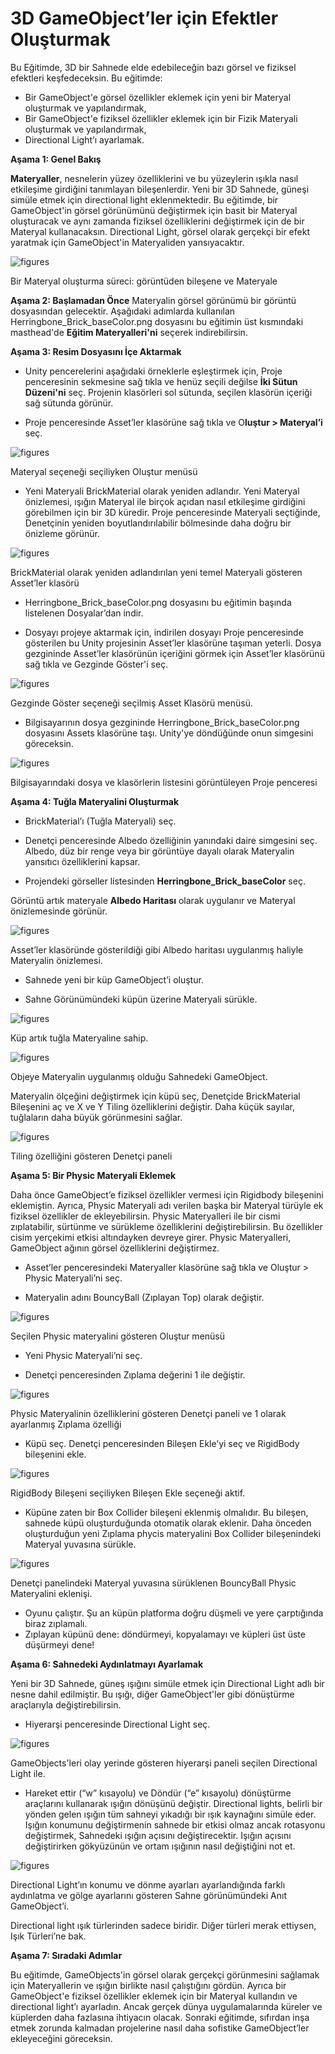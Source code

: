 # 3D GameObject’ler için Efektler Oluşturmak

Bu Eğitimde, 3D bir Sahnede elde edebileceğin bazı görsel ve fiziksel efektleri keşfedeceksin. Bu eğitimde:

- Bir GameObject'e görsel özellikler eklemek için yeni bir Materyal oluşturmak ve yapılandırmak,
- Bir GameObject'e fiziksel özellikler eklemek için bir Fizik Materyali oluşturmak ve yapılandırmak,
- Directional Light’ı ayarlamak.

**Aşama 1: Genel Bakış**

**Materyaller**, nesnelerin yüzey özelliklerini ve bu yüzeylerin ışıkla nasıl etkileşime girdiğini tanımlayan bileşenlerdir. Yeni bir 3D Sahnede, güneşi simüle etmek için directional light  eklenmektedir. Bu eğitimde, bir GameObject'in görsel görünümünü değiştirmek için basit bir Materyal oluşturacak ve aynı zamanda  fiziksel özelliklerini değiştirmek için de bir Materyal kullanacaksın. Directional Light, görsel olarak gerçekçi bir efekt yaratmak için GameObject'in Materyaliden yansıyacaktır.

![figures](https://raw.githubusercontent.com/Kodluyoruz/taskforce/main/unity-essentials/create-effects-for-3D-gameObjects/figures/B.2.4-1.png)

Bir Materyal oluşturma süreci: görüntüden bileşene ve Materyale

**Aşama 2: Başlamadan Önce**
Materyalin görsel görünümü bir görüntü dosyasından gelecektir. Aşağıdaki adımlarda kullanılan Herringbone_Brick_baseColor.png dosyasını bu eğitimin üst kısmındaki masthead'de **Eğitim Materyalleri'ni** seçerek indirebilirsin.


**Aşama 3: Resim Dosyasını İçe Aktarmak**
- Unity pencerelerini aşağıdaki örneklerle eşleştirmek için, Proje penceresinin sekmesine sağ tıkla ve henüz seçili değilse **İki Sütun Düzeni'ni** seç. Projenin klasörleri sol sütunda, seçilen klasörün içeriği sağ sütunda görünür.

- Proje penceresinde Asset’ler klasörüne sağ tıkla ve O**luştur > Materyal’i** seç.

![figures](https://raw.githubusercontent.com/Kodluyoruz/taskforce/main/unity-essentials/create-effects-for-3D-gameObjects/figures/B.2.4-2.png)

Materyal seçeneği seçiliyken Oluştur menüsü

- Yeni Materyali BrickMaterial olarak yeniden adlandır. Yeni Materyal önizlemesi, ışığın Materyal ile birçok açıdan nasıl etkileşime girdiğini görebilmen için bir 3D küredir. Proje penceresinde Materyali seçtiğinde, Denetçinin yeniden boyutlandırılabilir bölmesinde daha doğru bir önizleme görünür.

![figures](https://raw.githubusercontent.com/Kodluyoruz/taskforce/main/unity-essentials/create-effects-for-3D-gameObjects/figures/B.2.4-3.png)

BrickMaterial olarak yeniden adlandırılan yeni temel Materyali gösteren Asset’ler klasörü

- Herringbone_Brick_baseColor.png dosyasını bu eğitimin başında listelenen Dosyalar’dan indir.

- Dosyayı projeye aktarmak için, indirilen dosyayı Proje penceresinde gösterilen bu Unity projesinin Asset’ler klasörüne taşıman yeterli. Dosya gezgininde Asset’ler klasörünün içeriğini görmek için Asset’ler klasörünü sağ tıkla ve Gezginde Göster'i seç.

![figures](https://raw.githubusercontent.com/Kodluyoruz/taskforce/main/unity-essentials/create-effects-for-3D-gameObjects/figures/B.2.4-4.png)

Gezginde Göster seçeneği seçilmiş Asset Klasörü menüsü.

- Bilgisayarının dosya gezgininde Herringbone_Brick_baseColor.png dosyasını Assets klasörüne taşı. Unity'ye döndüğünde onun simgesini göreceksin.

![figures](https://raw.githubusercontent.com/Kodluyoruz/taskforce/main/unity-essentials/create-effects-for-3D-gameObjects/figures/B.2.4-5.png)

Bilgisayarındaki dosya ve klasörlerin listesini görüntüleyen Proje penceresi

**Aşama 4: Tuğla Materyalini Oluşturmak**

- BrickMaterial’ı (Tuğla Materyali) seç. 

- Denetçi penceresinde Albedo özelliğinin yanındaki daire simgesini seç. Albedo, düz bir renge veya bir görüntüye dayalı olarak Materyalin yansıtıcı özelliklerini kapsar.

- Projendeki görseller listesinden **Herringbone_Brick_baseColor** seç.

Görüntü artık materyale **Albedo Haritası** olarak uygulanır ve Materyal önizlemesinde görünür.

![figures](https://raw.githubusercontent.com/Kodluyoruz/taskforce/main/unity-essentials/create-effects-for-3D-gameObjects/figures/B.2.4-6.png)

Asset’ler klasöründe gösterildiği gibi Albedo haritası uygulanmış haliyle Materyalin önizlemesi.

- Sahnede yeni bir küp GameObject’i oluştur. 

- Sahne Görünümündeki küpün üzerine Materyali sürükle.

![figures](https://raw.githubusercontent.com/Kodluyoruz/taskforce/main/unity-essentials/create-effects-for-3D-gameObjects/figures/B.2.4-7.png)

Küp artık tuğla Materyaline sahip.

![figures](https://raw.githubusercontent.com/Kodluyoruz/taskforce/main/unity-essentials/create-effects-for-3D-gameObjects/figures/B.2.4-8.png)

Objeye Materyalin uygulanmış olduğu Sahnedeki GameObject.

Materyalin ölçeğini değiştirmek için küpü seç, Denetçide BrickMaterial Bileşenini aç ve X ve Y Tiling özelliklerini değiştir. Daha küçük sayılar, tuğlaların daha büyük görünmesini sağlar.

![figures](https://raw.githubusercontent.com/Kodluyoruz/taskforce/main/unity-essentials/create-effects-for-3D-gameObjects/figures/B.2.4-9.png)

Tiling özelliğini gösteren Denetçi paneli

**Aşama 5: Bir Physic Materyali Eklemek**

Daha önce GameObject’e fiziksel özellikler vermesi için Rigidbody bileşenini eklemiştin. Ayrıca, Physic Materyali adı verilen başka bir Materyal türüyle ek fiziksel özellikler de ekleyebilirsin.
Physic Materyalleri ile bir cismi zıplatabilir, sürtünme ve sürükleme özelliklerini değiştirebilirsin. Bu özellikler cisim yerçekimi etkisi altındayken devreye girer. Physic Materyalleri, GameObject ağının görsel özelliklerini değiştirmez.

- Asset’ler penceresindeki Materyaller klasörüne sağ tıkla ve Oluştur > Physic Materyali’ni seç.
 
- Materyalin adını BouncyBall (Zıplayan Top) olarak değiştir.

![figures](https://raw.githubusercontent.com/Kodluyoruz/taskforce/main/unity-essentials/create-effects-for-3D-gameObjects/figures/B.2.4-10.png)

Seçilen Physic materyalini gösteren Oluştur menüsü

- Yeni Physic Materyali’ni seç.

- Denetçi penceresinden Zıplama değerini 1 ile değiştir.

![figures](https://raw.githubusercontent.com/Kodluyoruz/taskforce/main/unity-essentials/create-effects-for-3D-gameObjects/figures/B.2.4-11.png)

Physic Materyalinin özelliklerini gösteren Denetçi paneli ve 1 olarak ayarlanmış Zıplama özelliği 

- Küpü seç. Denetçi penceresinden Bileşen Ekle’yi seç ve RigidBody bileşenini ekle.

![figures](https://raw.githubusercontent.com/Kodluyoruz/taskforce/main/unity-essentials/create-effects-for-3D-gameObjects/figures/B.2.4-12.png)

RigidBody Bileşeni seçiliyken Bileşen Ekle seçeneği aktif.

- Küpüne zaten bir Box Collider bileşeni eklenmiş olmalıdır. Bu bileşen, sahnede küpü oluşturduğunda otomatik olarak eklenir. Daha önceden oluşturduğun yeni Zıplama phycis materyalini Box Collider bileşenindeki Materyal yuvasına sürükle.

![figures](https://raw.githubusercontent.com/Kodluyoruz/taskforce/main/unity-essentials/create-effects-for-3D-gameObjects/figures/B.2.4-13.png)

Denetçi panelindeki Materyal yuvasına sürüklenen BouncyBall Physic Materyalini eklenişi.

- Oyunu çalıştır. Şu an küpün platforma doğru düşmeli ve yere çarptığında biraz zıplamalı. 
- Zıplayan küpünü dene: döndürmeyi, kopyalamayı ve küpleri üst üste düşürmeyi dene!

**Aşama 6: Sahnedeki Aydınlatmayı Ayarlamak** 

Yeni bir 3D Sahnede, güneş ışığını simüle etmek için Directional Light adlı bir nesne dahil edilmiştir. Bu ışığı, diğer GameObject'ler gibi dönüştürme araçlarıyla değiştirebilirsin.

- Hiyerarşi penceresinde Directional Light seç.

![figures](https://raw.githubusercontent.com/Kodluyoruz/taskforce/main/unity-essentials/create-effects-for-3D-gameObjects/figures/B.2.4-14.png)

GameObjects'leri olay yerinde gösteren hiyerarşi paneli seçilen Directional Light ile.

- Hareket ettir (“w” kısayolu) ve Döndür (“e” kısayolu) dönüştürme araçlarını kullanarak ışığın dönüşünü değiştir. Directional lights, belirli bir yönden gelen ışığın tüm sahneyi yıkadığı bir ışık kaynağını simüle eder. Işığın konumunu değiştirmenin sahnede bir etkisi olmaz ancak rotasyonu değiştirmek, Sahnedeki ışığın açısını değiştirecektir. Işığın açısını değiştirirken gökyüzünün ve ortam ışığının nasıl değiştiğini not et.

![figures](https://raw.githubusercontent.com/Kodluyoruz/taskforce/main/unity-essentials/create-effects-for-3D-gameObjects/figures/B.2.4-15.png)

Directional Light’ın konumu ve dönme ayarları ayarlandığında farklı aydınlatma ve gölge ayarlarını gösteren Sahne görünümündeki Anıt GameObject’i.  

Directional light ışık türlerinden sadece biridir. Diğer türleri merak ettiysen, Işık Türleri’ne bak.

**Aşama 7: Sıradaki Adımlar**

Bu eğitimde, GameObjects'in görsel olarak gerçekçi görünmesini sağlamak için Materyallerin ve ışığın birlikte nasıl çalıştığını gördün. Ayrıca bir GameObject'e fiziksel özellikler eklemek için bir Materyal kullandın ve directional light’ı ayarladın. Ancak gerçek dünya uygulamalarında küreler ve küplerden daha fazlasına ihtiyacın olacak. Sonraki eğitimde, sıfırdan inşa etmek zorunda kalmadan projelerine nasıl daha sofistike GameObject’ler ekleyeceğini göreceksin.



